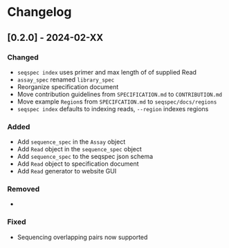 # Changelog

## [0.2.0] - 2024-02-XX

### Changed

- `seqspec index` uses primer and max length of of supplied Read
- `assay_spec` renamed `library_spec`
- Reorganize specification document
- Move contribution guidelines from `SPECIFICATION.md` to `CONTRIBUTION.md`
- Move example `Region`s from `SPECIFCATION.md` to `seqspec/docs/regions`
- `seqspec index` defaults to indexing reads, `--region` indexes regions

### Added

- Add `sequence_spec` in the `Assay` object
- Add `Read` object in the `sequence_spec` object
- Add `sequence_spec` to the seqspec json schema
- Add `Read` object to specification document
- Add `Read` generator to website GUI

### Removed

-

### Fixed

- Sequencing overlapping pairs now supported
